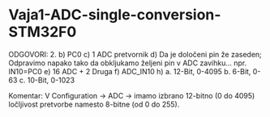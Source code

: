 # Vaja1-ADC-single-conversion-STM32F0

ODGOVORI: 
2. b) PC0 
   c) 1 ADC pretvornik 
   d) Da je določeni pin že zaseden; Odpravimo napako tako da obkljukamo željeni pin v ADC zavihku… npr. IN10=PC0 
   e) 16 ADC + 2 Druga 
   f) ADC_IN10 
   h) a.   12-Bit, 0-4095
      b.   6-Bit, 0-63
      c.   10-Bit, 0-1023

Komentar: V Configuration -> ADC -> imamo izbrano 12-bitno (0 do 4095) ločljivost pretvorbe namesto 8-bitne (od 0 do 255).
